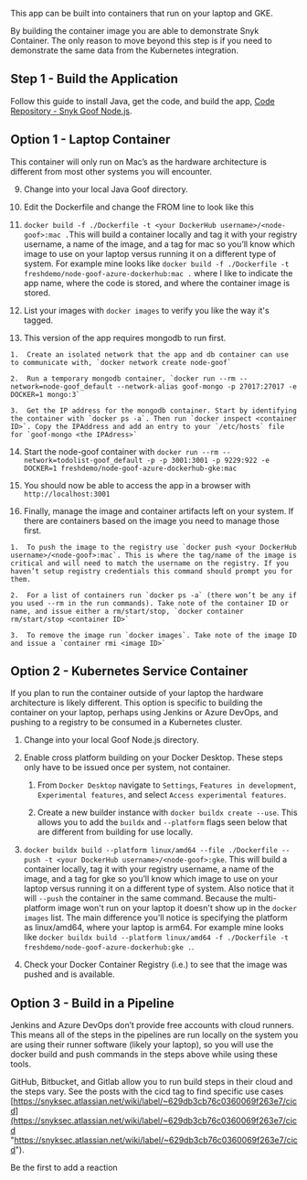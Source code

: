 This app can be built into containers that run on your laptop and GKE.

By building the container image you are able to demonstrate Snyk Container. The only reason to move beyond this step is if you need to demonstrate the same data from the Kubernetes integration.

## Step 1 - Build the Application

Follow this guide to install Java, get the code, and build the app, [Code Repository - Snyk Goof Node.js](https://snyksec.atlassian.net/wiki/spaces/~629db3cb76c0360069f263e7/blog/2023/11/17/1754398813).

## Option 1 - Laptop Container

This container will only run on Mac’s as the hardware architecture is different from most other systems you will encounter.

9.  Change into your local Java Goof directory.
    
10.  Edit the Dockerfile and change the FROM line to look like this
    
11.  `docker build -f ./Dockerfile -t <your DockerHub username>/<node-goof>:mac .`This will build a container locally and tag it with your registry username, a name of the image, and a tag for mac so you’ll know which image to use on your laptop versus running it on a different type of system. For example mine looks like `docker build -f ./Dockerfile -t freshdemo/node-goof-azure-dockerhub:mac .` where I like to indicate the app name, where the code is stored, and where the container image is stored.
    
12.  List your images with `docker images` to verify you like the way it's tagged.
    
13.  This version of the app requires mongodb to run first.
    
    1.  Create an isolated network that the app and db container can use to communicate with, `docker network create node-goof`
        
    2.  Run a temporary mongodb container, `docker run --rm --network=node-goof_default --network-alias goof-mongo -p 27017:27017 -e DOCKER=1 mongo:3`
        
    3.  Get the IP address for the mongodb container. Start by identifying the container with `docker ps -a`. Then run `docker inspect <container ID>`. Copy the IPAddress and add an entry to your `/etc/hosts` file for `goof-mongo <the IPAdress>`
        
14.  Start the node-goof container with `docker run --rm --network=todolist-goof_default -p -p 3001:3001 -p 9229:922 -e DOCKER=1 freshdemo/node-goof-azure-dockerhub-gke:mac`
    
15.  You should now be able to access the app in a browser with `http://localhost:3001`
    
16.  Finally, manage the image and container artifacts left on your system. If there are containers based on the image you need to manage those first.
    
    1.  To push the image to the registry use `docker push <your DockerHub username>/<node-goof>:mac`. This is where the tag/name of the image is critical and will need to match the username on the registry. If you haven’t setup registry credentials this command should prompt you for them.
        
    2.  For a list of containers run `docker ps -a` (there won’t be any if you used --rm in the run commands). Take note of the container ID or name, and issue either a rm/start/stop, `docker container rm/start/stop <container ID>`
        
    3.  To remove the image run `docker images`. Take note of the image ID and issue a `container rmi <image ID>`
        

## Option 2 - Kubernetes Service Container

If you plan to run the container outside of your laptop the hardware architecture is likely different. This option is specific to building the container on your laptop, perhaps using Jenkins or Azure DevOps, and pushing to a registry to be consumed in a Kubernetes cluster.

1.  Change into your local Goof Node.js directory.
    
2.  Enable cross platform building on your Docker Desktop. These steps only have to be issued once per system, not container.
    
    1.  From `Docker Desktop` navigate to `Settings`, `Features in development`, `Experimental features`, and select `Access experimental features`.
        
    2.  Create a new builder instance with `docker buildx create --use`. This allows you to add the `buildx` and `--platform` flags seen below that are different from building for use locally.
        
3.  `docker buildx build --platform linux/amd64 --file ./Dockerfile --push -t <your DockerHub username>/<node-goof>:gke`. This will build a container locally, tag it with your registry username, a name of the image, and a tag for gke so you’ll know which image to use on your laptop versus running it on a different type of system. Also notice that it will `--push` the container in the same command. Because the multi-platform image won't run on your laptop it doesn't show up in the `docker images` list. The main difference you'll notice is specifying the platform as linux/amd64, where your laptop is arm64. For example mine looks like `docker buildx build --platform linux/amd64 -f ./Dockerfile -t freshdemo/node-goof-azure-dockerhub:gke .`.
    
4.  Check your Docker Container Registry (i.e.) to see that the image was pushed and is available.
    

## Option 3 - Build in a Pipeline

Jenkins and Azure DevOps don’t provide free accounts with cloud runners. This means all of the steps in the pipelines are run locally on the system you are using their runner software (likely your laptop), so you will use the docker build and push commands in the steps above while using these tools.

GitHub, Bitbucket, and Gitlab allow you to run build steps in their cloud and the steps vary. See the posts with the cicd tag to find specific use cases [https://snyksec.atlassian.net/wiki/label/~629db3cb76c0360069f263e7/cicd](https://snyksec.atlassian.net/wiki/label/~629db3cb76c0360069f263e7/cicd "https://snyksec.atlassian.net/wiki/label/~629db3cb76c0360069f263e7/cicd").

Be the first to add a reaction